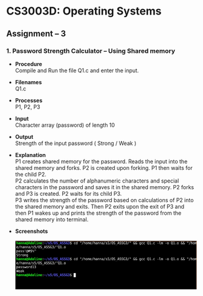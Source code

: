# CS3003D: Operating Systems

## Assignment – 3

### 1. Password Strength Calculator – Using Shared memory

- **Procedure**  
  Compile and Run the file Q1.c and enter the input.
- **Filenames**  
  Q1.c
- **Processes**  
  P1, P2, P3
- **Input**  
  Character array (password) of length 10
- **Output**  
  Strength of the input password ( Strong / Weak )
- **Explanation**  
  P1 creates shared memory for the password. Reads the input into the shared memory and forks. P2 is created upon forking. P1 then waits for the child P2.  
  P2 calculates the number of alphanumeric characters and special characters in the password and saves it in the shared memory. P2 forks and P3 is created. P2 waits for its child P3.  
  P3 writes the strength of the password based on calculations of P2 into the shared memory and exits. Then P2 exits upon the exit of P3 and then P1 wakes up and prints the strength of the password from the shared memory into terminal.

- **Screenshots**  
  &nbsp;  
  ![Q1](/Q1/Q1.jpeg)
